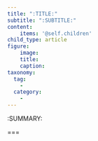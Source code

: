 ```yaml
---
title: ":TITLE:"
subtitle: ":SUBTITLE:"
content:
    items: '@self.children'
child_type: article
figure:
    image:
    title:
    caption:
taxonomy:
  tag:
    -
  category: 
    -
---
```


:SUMMARY:

===
